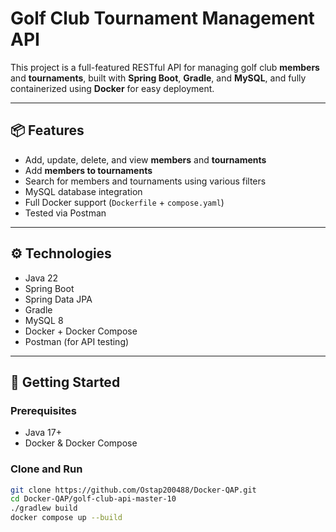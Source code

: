 # Golf Club Tournament Management API

This project is a full-featured RESTful API for managing golf club **members** and **tournaments**, built with **Spring Boot**, **Gradle**, and **MySQL**, and fully containerized using **Docker** for easy deployment.

---

## 📦 Features

- Add, update, delete, and view **members** and **tournaments**
- Add **members to tournaments**
- Search for members and tournaments using various filters
- MySQL database integration
- Full Docker support (`Dockerfile` + `compose.yaml`)
- Tested via Postman

---

## ⚙️ Technologies

- Java 22
- Spring Boot
- Spring Data JPA
- Gradle
- MySQL 8
- Docker + Docker Compose
- Postman (for API testing)

---

## 🚀 Getting Started

### Prerequisites

- Java 17+
- Docker & Docker Compose

### Clone and Run

```bash
git clone https://github.com/Ostap200488/Docker-QAP.git
cd Docker-QAP/golf-club-api-master-10
./gradlew build
docker compose up --build
